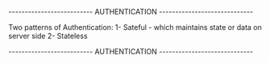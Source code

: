 -------------------------- AUTHENTICATION -----------------------------

Two patterns of Authentication:
    1- Sateful - which maintains state or data on server side
    2- Stateless

-------------------------- AUTHENTICATION -----------------------------